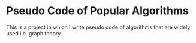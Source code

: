 # Pseudo Code of Popular Algorithms
This is a project in which I write pseudo code of
algorithms that are widely used i.e. graph theory.

